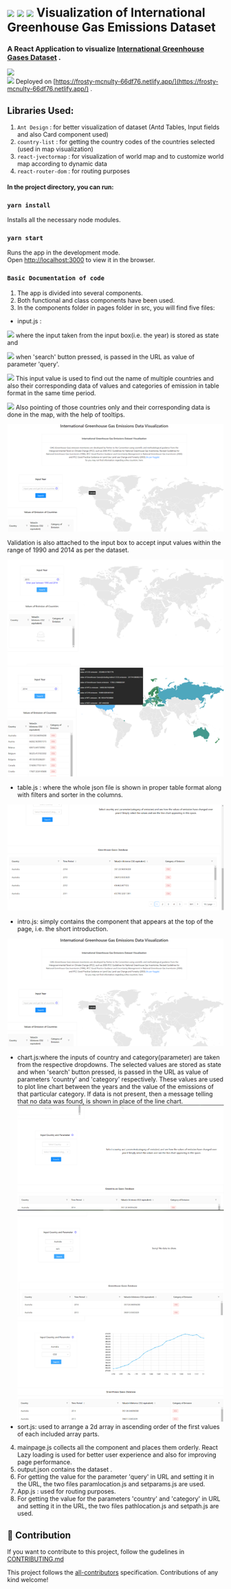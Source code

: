 # <img src="https://img.icons8.com/clouds/50/000000/react.png"/> <img src="https://img.icons8.com/fluency/48/000000/marketing.png"/> <img src="https://img.icons8.com/color/48/000000/greenhouse-effect.png"/> Visualization of International Greenhouse Gas Emissions Dataset 

### A React Application to visualize [International Greenhouse Gases Dataset](https://www.kaggle.com/unitednations/international-greenhouse-gas-emissions) .

![](https://media1.giphy.com/media/H0VvGdnwbJux2/200w.webp?cid=ecf05e47zhl56ywylk5r07qe7ko4mp8id28p27zfib2qakin&rid=200w.webp&ct=g)
<br>
<img src="https://img.icons8.com/external-kiranshastry-lineal-color-kiranshastry/50/000000/external-website-advertising-kiranshastry-lineal-color-kiranshastry.png"/> Deployed on [https://frosty-mcnulty-66df76.netlify.app/](https://frosty-mcnulty-66df76.netlify.app/) .

## Libraries Used:
1. `Ant Design` : for better visualization of dataset (Antd Tables, Input fields and also Card component used)
2. `country-list` : for getting the country codes of the countries selected (used in map visualization)
3. `react-jvectormap` : for visualization of world map and to customize world map according to dynamic data
4. `react-router-dom` : for routing purposes 

#### In the project directory, you can run:

### `yarn install`

Installs all the necessary node modules.
### `yarn start`

Runs the app in the development mode.\
Open [http://localhost:3000](http://localhost:3000) to view it in the browser.
### `Basic Documentation of code`

1. The app is divided into several components.
2. Both functional and class components have been used.
3. In the components folder in pages folder in src, you will find five files:

- input.js : 

<img src="https://img.icons8.com/flat-round/30/000000/octopus--v1.png"/> where the input taken from the input box(i.e. the year) is stored as state and 

<img src="https://img.icons8.com/flat-round/30/000000/octopus--v1.png"/> when 'search' button pressed, is passed in the URL as value of parameter 'query'. 

<img src="https://img.icons8.com/flat-round/30/000000/octopus--v1.png"/> This input value is used to find out the name of multiple countries and also their corresponding data of values and categories of emission in table format in the same time period.

<img src="https://img.icons8.com/flat-round/30/000000/octopus--v1.png"/> Also pointing of those countries only and their corresponding data is done in the map, with the help of tooltips.

<img src="public\intro.png"/>

Validation is also attached to the input box to accept input values within the range of 1990 and 2014 as per the dataset.

<img src="public\nodata.png"/>

<img src="public\yesdata.png"/>

- table.js : where the whole json file is shown in proper table format along with filters and sorter in the columns.

<img src="public\table.png"/>

- intro.js: simply contains the component that appears at the top of the page, i.e. the short introduction.

<img src="public\intro.png"/>

- chart.js:where the inputs of country and category(parameter) are taken from the respective dropdowns. The selected values are stored as state and when 'search' button pressed, is passed in the URL as value of parameters 'country' and 'category' respectively. These values are used to plot line chart between the years and the value of the emissions of that particular category. If data is not present, then a message telling that no data was found, is shown in place of the line chart.
  <br> 
  <img src="public/chart.png">
  <br>
  <img src="public/nodatafound.png">
  <br>
  <img src="public/datafound.png">
  <br>
- sort.js: used to arrange a 2d array in ascending order of the first values of each included array parts.
4. mainpage.js collects all the component and places them orderly. React Lazy loading is used for better user experience and also for improving page performance.
5. output.json contains the dataset .
6. For getting the value for the parameter 'query' in URL and setting it in the URL, the two files paramlocation.js and setparams.js are used.
7. App.js : used for routing purposes.
8. For getting the value for the parameters 'country' and 'category' in URL and setting it in the URL, the two files pathlocation.js and setpath.js are used.


## 🚀 Contribution

If you want to contribute to this project, follow the gudelines in [CONTRIBUTING.md](https://github.com/procheta1999/greenhouse_gases/blob/master/CONTRIBUTING.md)

This project follows the [all-contributors](https://github.com/all-contributors/all-contributors) specification. Contributions of any kind welcome!
